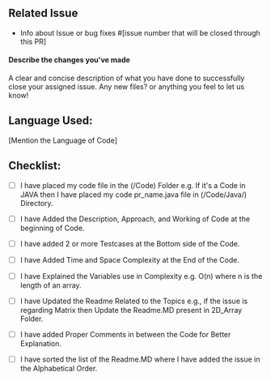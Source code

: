 ## Related Issue

- Info about Issue or bug
fixes #[issue number that will be closed through this PR]

#### Describe the changes you've made

A clear and concise description of what you have done to successfully close your assigned issue. Any new files? or anything you feel to let us know!

## Language Used:
[Mention the Language of Code]

## Checklist:

<!--
Example how to mark a checkbox:-
- [x] My code follows the code style of this project.
-->

- [ ] I have placed my code file in the (/Code) Folder e.g. If it's a Code in JAVA then I have placed my code pr_name.java file in (/Code/Java/) Directory. 
- [ ] I have Added the Description, Approach, and Working of Code at the beginning of Code.
- [ ] I have added 2 or more Testcases at the Bottom side of the Code.
- [ ] I have Added Time and Space Complexity at the End of the Code.
- [ ] I have Explained the Variables use in Complexity e.g. O(n) where n is the length of an array.
- [ ] I have Updated the Readme Related to the Topics e.g., if the issue is regarding Matrix then Update the Readme.MD present in 2D_Array Folder.
- [ ] I have added Proper Comments in between the Code for Better Explanation.
- [ ] I have sorted the list of the Readme.MD where I have added the issue in the Alphabetical Order.


